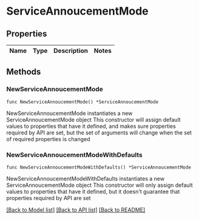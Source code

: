 # ServiceAnnoucementMode

## Properties

Name | Type | Description | Notes
------------ | ------------- | ------------- | -------------

## Methods

### NewServiceAnnoucementMode

`func NewServiceAnnoucementMode() *ServiceAnnoucementMode`

NewServiceAnnoucementMode instantiates a new ServiceAnnoucementMode object
This constructor will assign default values to properties that have it defined,
and makes sure properties required by API are set, but the set of arguments
will change when the set of required properties is changed

### NewServiceAnnoucementModeWithDefaults

`func NewServiceAnnoucementModeWithDefaults() *ServiceAnnoucementMode`

NewServiceAnnoucementModeWithDefaults instantiates a new ServiceAnnoucementMode object
This constructor will only assign default values to properties that have it defined,
but it doesn't guarantee that properties required by API are set


[[Back to Model list]](../README.md#documentation-for-models) [[Back to API list]](../README.md#documentation-for-api-endpoints) [[Back to README]](../README.md)


